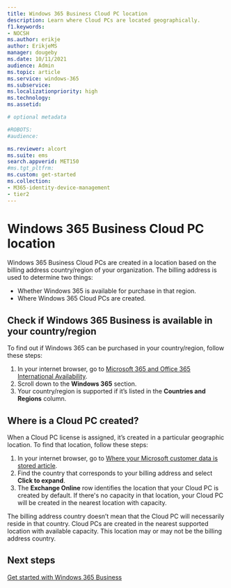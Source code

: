 ```yaml
---
title: Windows 365 Business Cloud PC location
description: Learn where Cloud PCs are located geographically.
f1.keywords:
- NOCSH
ms.author: erikje
author: ErikjeMS
manager: dougeby
ms.date: 10/11/2021
audience: Admin
ms.topic: article
ms.service: windows-365
ms.subservice:
ms.localizationpriority: high
ms.technology:
ms.assetid: 

# optional metadata

#ROBOTS:
#audience:

ms.reviewer: alcort
ms.suite: ems
search.appverid: MET150
#ms.tgt_pltfrm:
ms.custom: get-started
ms.collection:
- M365-identity-device-management
- tier2
---
```


# Windows 365 Business Cloud PC location

Windows 365 Business Cloud PCs are created in a location based on the billing address country/region of your organization. The billing address is used to determine two things:

- Whether Windows 365 is available for purchase in that region.
- Where Windows 365 Cloud PCs are created.

## Check if Windows 365 Business is available in your country/region

To find out if Windows 365 can be purchased in your country/region, follow these steps:

1. In your internet browser, go to [Microsoft 365 and Office 365 International Availability]( https://www.microsoft.com/microsoft-365/business/international-availability).
2. Scroll down to the **Windows 365** section.
3. Your country/region is supported if it’s listed in the **Countries and Regions** column.

## Where is a Cloud PC created?

When a Cloud PC license is assigned, it’s created in a particular geographic location. To find that location, follow these steps:

1. In your internet browser, go to [Where your Microsoft customer data is stored article](/microsoft-365/enterprise/o365-data-locations).
2. Find the country that corresponds to your billing address and select **Click to expand**.
3. The **Exchange Online** row identifies the location that your Cloud PC is created by default. If there's no capacity in that location, your Cloud PC will be created in the nearest location with capacity.

The billing address country doesn’t mean that the Cloud PC will necessarily reside in that country. Cloud PCs are created in the nearest supported location with available capacity. This location may or may not be  the billing address country.

## Next steps

[Get started with Windows 365 Business](get-started-windows-365-business.md)
